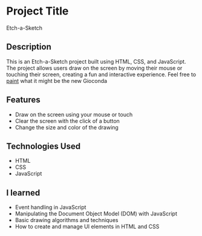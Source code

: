 # Project Title
Etch-a-Sketch

## Description
This is an Etch-a-Sketch project built using HTML, CSS, and JavaScript. The project allows users draw on the screen by moving their mouse or touching their screen, creating a fun and interactive experience. Feel free to [paint](https://gilsabo.github.io/Etch-a-Sketch/) what it might be the new Gioconda
## Features
- Draw on the screen using your mouse or touch
- Clear the screen with the click of a button
- Change the size and color of the drawing
## Technologies Used
- HTML
- CSS
- JavaScript
## I learned
- Event handling in JavaScript
- Manipulating the Document Object Model (DOM) with JavaScript
- Basic drawing algorithms and techniques
- How to create and manage UI elements in HTML and CSS
